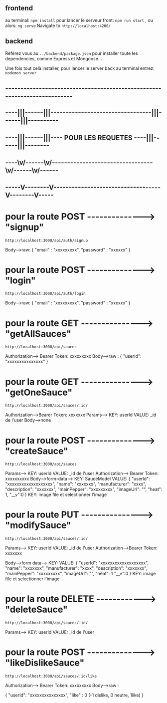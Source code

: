 ## frontend
au terminal: `npm install`
pour lancer le serveur front: `npm run start` , ou alors: `ng serve`
Navigate to `http://localhost:4200/`

## backend
Référez vous au `../backend/package.json` pour installer toute les dependencies, comme Express et Mongoose...

Une fois tout celà installer, pour lancer le server back au terminal entrez: `nodemon server`


## ------------------------------------------------------------------------- ##
## ----|||------|||---------------------------------|||------|||---------- ##
## ----|||------|||----    POUR LES REQUETES    ----|||------|||-------- ##
## ----\v/------\v/---------------------------------\v/------\v/------ ##
## -----V--------V-----------------------------------V--------V----- ##
# pour la route POST --------------> "signup"
`http://localhost:3000/api/auth/signup`

Body-->raw:
{
    "email" : "xxxxxxxxx",
    "password" : "xxxxxx"
}

# pour la route POST --------------> "login"
`http://localhost:3000/api/auth/login`

Body-->raw:
{
    "email" : "xxxxxxxxx",
    "password" : "xxxxxx"
}

# pour la route GET ---------------> "getAllSauces"
`http://localhost:3000/api/sauces`

Authorization--> Bearer Token: xxxxxxxxx
Body-->raw : 
{
  "userId": "xxxxxxxxxxxxxxx"
}

# pour la route GET ---------------> "getOneSauce"
`http://localhost:3000/api/sauces/:id/`

Authorization-->Bearer Token: xxxxxxx
Params--> KEY: userId VALUE: _id de l'user
Body-->none

# pour la route POST --------------> "createSauce"
`http://localhost:3000/api/sauces`

Params--> KEY: userId VALUE: _id de l'user
Authorization--> Bearer Token: xxxxxxxxxx
Body-->form-data-->
  KEY: SauceModel
  VALUE:
       {
            "userId": "xxxxxxxxxxxxxxxxxxx",
            "name": "xxxxxxx",
            "manufacturer": "xxxx",
            "description": "xxxxxxx",
            "mainPepper": "xxxxxxxxx",
            "imageUrl": "",
            "heat": 1,
            "__v":0
        }
  KEY: image
  file et selectionner l'image

# pour la route PUT ---------------> "modifySauce"
`http://localhost:3000/api/sauces/:id/`

Params--> KEY: userId VALUE: _id de l'user
Authorization-->Bearer Token: xxxxxxx

Body-->form data-->
  KEY:
  VALUE:
        {
            "userId": "xxxxxxxxxxxxxxxxxxx",
            "name": "xxxxxxx",
            "manufacturer": "xxxx",
            "description": "xxxxxxx",
            "mainPepper": "xxxxxxxxx",
            "imageUrl": "",
            "heat": 1
            "__v":0
        }
  KEY: image
  file et selectionner l'image    

# pour la route DELETE ------------> "deleteSauce"
`http://localhost:3000/api/sauces/:id/`

Params--> KEY: userId VALUE: _id de l'user

# pour la route POST --------------> "likeDislikeSauce"
`http://localhost:3000/api/sauces/:id/like`

Authorization--> Bearer Token: xxxxxxxxx
Body-->raw : 

{
  "userId": "xxxxxxxxxxxxxxx",
  "like" : 0 (-1 dislike, 0 neutre, 1like)
}